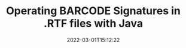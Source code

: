---
############################# Static ############################
layout: "auto-gen"
date: 2022-03-01T15:12:22
draft: false
otherformats: 
breadcrumb: Create BARCODE signature on RTF for Java

############################# Head ############################
head_title: "Adding BARCODE signatures in a RTF file with Java"
head_description: "Put BARCODE Signature on RTF file for Java using a few lines of code. Use the GroupDocs Document Signature API to sign dozens file formats."

############################# Header ############################
title: "Operating BARCODE Signatures in .RTF files with Java"
description: "How to add BARCODE Signature with a few lines of Java code"
bg_image: "https://cms.admin.containerize.com/templates/aspose/App_Themes/V3/images/bg/header1.png"
bg_overlay: false
button:
    enable: true

############################# SubMenu ############################
submenu:
    enable: true

    left:
        img_alt: "GroupDocs.Signature for Java"
        image: "https://cms.admin.containerize.com/templates/groupdocs/images/product-logos/90x90-noborder/groupdocs-signature-java.png"
        product: "GroupDocs.Signature"
        platform: "Java"



############################# About ############################
about:
    enable: true
    title: "About GroupDocs.Signature for Java API"
    content: |
        [GroupDocs.Signature for Java](https://products.groupdocs.com/signature/java/) is a advanced .NET API to electronically sign digital documents using various signature types such as text, image, barcode, QR-code, stamp, form-field and metadata. Users can load, edit, validate, save, remove, preview and search digital signatures within PDF, Microsoft Word, Excel worksheets, PowerPoint presentations, Adobe Photoshop, metafiles and image file formats, with additional support for customizing signature properties as needed.
    

overview:
    enable: true
    title: "Overview API"
    content: |
        Sign your RTF files with BARCODE signatures using Java easily. You can use just a couple of Java code lines in any platform of your choice like - Windows, Linux, macOS.
        You can put BARCODE on RTF file in a very convenient way and for free. Besides that it is possible to sign RTF files using advanced BARCODE options. 
        
        There are a lot of options features to sign RTF which you may use for your purposes:

        * BARCODE position on the page can be set up as absolutely as relatively;;
        * One BARCODE signature may be placed on specified pages of multi-page documents;;
        * A lot of additional signature features like color, size, border etc. are available..
        
        There are also saving options for signed RTF file:

        * after signing file might be saved with other supported format;
        * furthermore file can be encrypted with password or saved to memory stream.

        Signing RTF files with BARCODE provides vast amount opportunities for users. Moreover there is no need for any additional software installed - like MS Office, Open Office, Adobe Acrobat Reader etc.


############################# Steps ############################
steps:
    enable: true
    title_left: "Steps to sign RTF with BARCODE in Java"
    content_left: |
        [GroupDocs.Signature for Java](https://products.groupdocs.com/signature/java/) provides ability to sign RTF documents with BARCODE signatures quick and easily.
        
        * Create an instance of Signature class providing RTF file supposed to signing as path or memory stream
        * Instantiate SignOptions class and set all demanded data.
        * Invoke the Signature.Sign passing output RTF file or memory stream

    title_right: "System Requirements"
    content_right: |
        Documents signing with GroupDocs.Signature for Java can be performed in just a few simple steps. Our APIs are supported on all major platforms and operating systems. Before executing the code below, make sure you have the following prerequisites installed on your system.

        * Operating systems: Microsoft Windows, Linux, MacOS
        * Development environments: NetBeans, Intellij IDEA, Eclipse, etc.
        * Java runtime: J2SE 6.0 and above
        * Get the latest GroupDocs.Signature for Java from [Maven](https://repository.groupdocs.com/webapp/#/artifacts/browse/tree/General/repo/com/groupdocs/groupdocs-signature)
         
    code: |
        ```java    
        
        // Set up input RTF file
        string filePath = "input.rtf";
        // Set up output file
        string outputFilePath = "output.rtf";

        // Instantiate Signature for input file
        Signature signature = new Signature(filePath);

        // create barcode option with predefined barcode text
        BarcodeSignOptions options = new BarcodeSignOptions("John Smith");

        // setup Barcode encoding type
        options.setEncodeType(BarcodeTypes.VIN);

        // set signature position
        options.setLeft(50);
        options.setTop(50);
        options.setWidth(200);
        options.setHeight(50);

        // sign RTF document
        SignResult result = signature.sign(outputFilePath, options);

        ```

demos:
    enable: true
    title: "Signing RTF documents with BARCODE Live Demo"
    content: |
       Sign RTF file with BARCODE signature right now by visiting the [GroupDocs.Signature App](https://products.groupdocs.app/signature/family) website. Free online demo waiting for you.
          

more_formats:
    enable: true
    title: "Other supported BARCODE signatures for Java"
    content: "You can also sign RTF with other signature types. Please see the list below."
       
       
back_to_top:
    enable: true
---